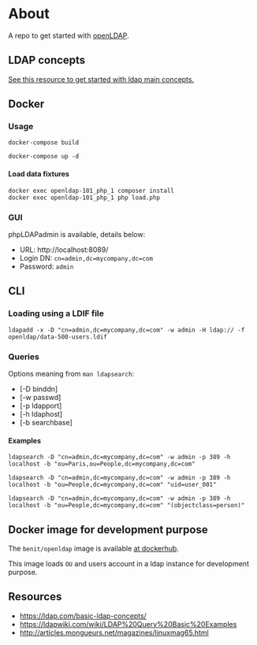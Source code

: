 # About

A repo to get started with [openLDAP](https://en.wikipedia.org/wiki/OpenLDAP).

## LDAP concepts

[See this resource to get started with ldap main concepts.](doc/concepts.md)

## Docker

### Usage

    docker-compose build

    docker-compose up -d
    
#### Load data fixtures

    docker exec openldap-101_php_1 composer install
    docker exec openldap-101_php_1 php load.php
    
### GUI

phpLDAPadmin is available, details below: 

* URL: http://localhost:8089/
* Login DN: `cn=admin,dc=mycompany,dc=com`
* Password: `admin`

## CLI

### Loading using a LDIF file

    ldapadd -x -D "cn=admin,dc=mycompany,dc=com" -w admin -H ldap:// -f openldap/data-500-users.ldif
        
### Queries

Options meaning from `man ldapsearch`:

* [-D binddn]
* [-w passwd]
* [-p ldapport]
* [-h ldaphost]
* [-b searchbase]  


#### Examples

    ldapsearch -D "cn=admin,dc=mycompany,dc=com" -w admin -p 389 -h localhost -b "ou=Paris,ou=People,dc=mycompany,dc=com"
    
    ldapsearch -D "cn=admin,dc=mycompany,dc=com" -w admin -p 389 -h localhost -b "ou=People,dc=mycompany,dc=com" "uid=user_001"
    
    ldapsearch -D "cn=admin,dc=mycompany,dc=com" -w admin -p 389 -h localhost -b "ou=People,dc=mycompany,dc=com" "(objectclass=person)"


## Docker image for development purpose

The `benit/openldap` image is available [at dockerhub](https://hub.docker.com/r/benit/openldap).

This image loads `OU` and users account in a ldap instance for development purpose. 
    
## Resources
    
* https://ldap.com/basic-ldap-concepts/
* https://ldapwiki.com/wiki/LDAP%20Query%20Basic%20Examples
* http://articles.mongueurs.net/magazines/linuxmag65.html